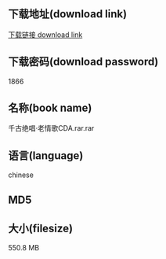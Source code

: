 ## 下载地址(download link)
[下载链接 download link](https://tutu365.netlify.app/?s=%E5%8D%83%E5%8F%A4%E7%BB%9D%E5%94%B1%C2%B7%E8%80%81%E6%83%85%E6%AD%8CCDA.rar)

## 下载密码(download password)
1866

## 名称(book name)
千古绝唱·老情歌CDA.rar.rar

## 语言(language)
chinese

## MD5


## 大小(filesize)
550.8 MB
